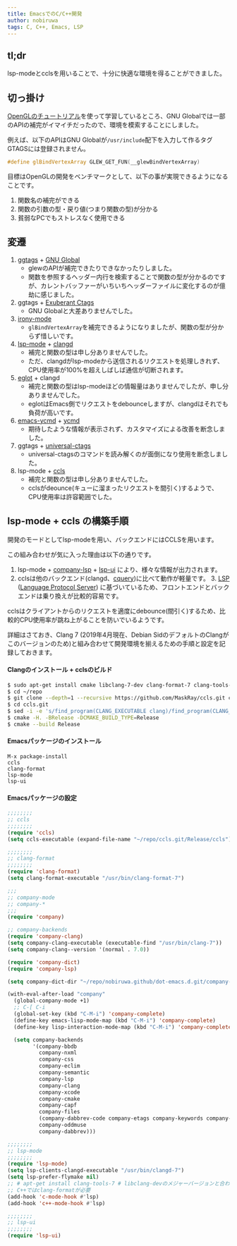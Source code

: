 ```yaml
---
title: EmacsでのC/C++開発
author: nobiruwa
tags: C, C++, Emacs, LSP
---
```


## tl;dr

lsp-modeとcclsを用いることで、十分に快適な環境を得ることができました。

## 切っ掛け

[OpenGLのチュートリアル](http://www.opengl-tutorial.org/)を使って学習しているところ、GNU Globalでは一部のAPIの補完がイマイチだったので、環境を模索することにしました。

例えば、以下のAPIはGNU Globalが`/usr/include`配下を入力して作るタグGTAGSには登録されません。

```c++
#define glBindVertexArray GLEW_GET_FUN(__glewBindVertexArray)
```

目標はOpenGLの開発をベンチマークとして、以下の事が実現できるようになることです。

1. 関数名の補完ができる
2. 関数の引数の型・戻り値(つまり関数の型)が分かる
3. 貧弱なPCでもストレスなく使用できる

## 変遷

1. [ggtags](https://github.com/leoliu/ggtags) + [GNU Global](https://www.gnu.org/software/global/)
   - glewのAPIが補完できたりできなかったりしました。
   - 関数を参照するヘッダー内行を検索することで関数の型が分かるのですが、カレントバッファーがいちいちヘッダーファイルに変化するのが億劫に感じました。
2. ggtags + [Exuberant Ctags](http://ctags.sourceforge.net/)
   - GNU Globalと大差ありませんでした。
3. [irony-mode](https://github.com/Sarcasm/irony-mode)
   - `glBindVertexArray`を補完できるようになりましたが、関数の型が分からず惜しいです。
4. [lsp-mode](https://github.com/emacs-lsp/lsp-mode) + [clangd](https://clang.llvm.org/extra/clangd/)
   - 補完と関数の型は申し分ありませんでした。
   - ただ、clangdがlsp-modeから送信されるリクエストを処理しきれず、CPU使用率が100%を超えしばしば通信が切断されます。
5. [eglot](https://github.com/joaotavora/eglot) + clangd
   - 補完と関数の型はlsp-modeほどの情報量はありませんでしたが、申し分ありませんでした。
   - eglotはEmacs側でリクエストをdebounceしますが、clangdはそれでも負荷が高いです。
6. [emacs-ycmd](https://github.com/abingham/emacs-ycmd) + [ycmd](https://github.com/Valloric/ycmd)
   - 期待したような情報が表示されず、カスタマイズによる改善を断念しました。
7. ggtags + [universal-ctags](https://github.com/universal-ctags/ctags)
   - universal-ctagsのコマンドを読み解くのが面倒になり使用を断念しました。
8. lsp-mode + [ccls](https://github.com/MaskRay/ccls)
   - 補完と関数の型は申し分ありませんでした。
   - cclsがdeounce(キューに溜まったリクエストを間引く)するようで、CPU使用率は許容範囲でした。

## lsp-mode + ccls の構築手順

開発のモードとしてlsp-modeを用い、バックエンドにはCCLSを用います。

この組み合わせが気に入った理由は以下の通りです。

1. lsp-mode + [company-lsp](https://github.com/tigersoldier/company-lsp) + [lsp-ui](https://github.com/emacs-lsp/lsp-ui) により、様々な情報が出力されます。
2. cclsは他のバックエンド(clangd、[cquery](https://github.com/cquery-project/cquery))に比べて動作が軽量です。
   3. [LSP](https://langserver.org/) ([Language Protocol Server](https://microsoft.github.io/language-server-protocol/)) に基づいているため、フロントエンドとバックエンドは乗り換えが比較的容易です。

cclsはクライアントからのリクエストを適度にdebounce(間引く)するため、比較的CPU使用率が跳ね上がることを防いでいるようです。

詳細はさておき、Clang 7 (2019年4月現在、Debian SidのデフォルトのClangがこのバージョンのため)と組み合わせて開発環境を揃えるための手順と設定を記録しておきます。

#### Clangのインストール + cclsのビルド

```bash
$ sudo apt-get install cmake libclang-7-dev clang-format-7 clang-tools-7
$ cd ~/repo
$ git clone --depth=1 --recursive https://github.com/MaskRay/ccls.git ccls.git
$ cd ccls.git
$ sed -i -e 's/find_program(CLANG_EXECUTABLE clang)/find_program(CLANG_EXECUTABLE clang-7)/' CMakeLists.txt
$ cmake -H. -BRelease -DCMAKE_BUILD_TYPE=Release 
$ cmake --build Release
```

#### Emacsパッケージのインストール

```emacs
M-x package-install
ccls
clang-format
lsp-mode
lsp-ui
```

#### Emacsパッケージの設定

```lisp
;;;;;;;;
;; ccls
;;;;;;;;
(require 'ccls)
(setq ccls-executable (expand-file-name "~/repo/ccls.git/Release/ccls"))
```

```lisp
;;;;;;;;
;; clang-format
;;;;;;;;
(require 'clang-format)
(setq clang-format-executable "/usr/bin/clang-format-7")
```

```lisp
;;;
;; company-mode
;; company-*
;;;
(require 'company)

;; company-backends
(require 'company-clang)
(setq company-clang-executable (executable-find "/usr/bin/clang-7"))
(setq company-clang--version '(normal . 7.0))

(require 'company-dict)
(require 'company-lsp)

(setq company-dict-dir "~/repo/nobiruwa.github/dot-emacs.d.git/company-dict")

(with-eval-after-load "company"
  (global-company-mode +1)
  ;; C-[ C-i
  (global-set-key (kbd "C-M-i") 'company-complete)
  (define-key emacs-lisp-mode-map (kbd "C-M-i") 'company-complete)
  (define-key lisp-interaction-mode-map (kbd "C-M-i") 'company-complete)

  (setq company-backends
        '(company-bbdb
          company-nxml
          company-css
          company-eclim
          company-semantic
          company-lsp
          company-clang
          company-xcode
          company-cmake
          company-capf
          company-files
          (company-dabbrev-code company-etags company-keywords company-dict)
          company-oddmuse
          company-dabbrev)))
```

```lisp
;;;;;;;;
;; lsp-mode
;;;;;;;;
(require 'lsp-mode)
(setq lsp-clients-clangd-executable "/usr/bin/clangd-7")
(setq lsp-prefer-flymake nil)
;; # apt-get install clang-tools-7 # libclang-devのメジャーバージョンと合わせる
;; C++ではclang-formatが必要
(add-hook 'c-mode-hook #'lsp)
(add-hook 'c++-mode-hook #'lsp)
```

```lisp
;;;;;;;;
;; lsp-ui
;;;;;;;;
(require 'lsp-ui)
```
